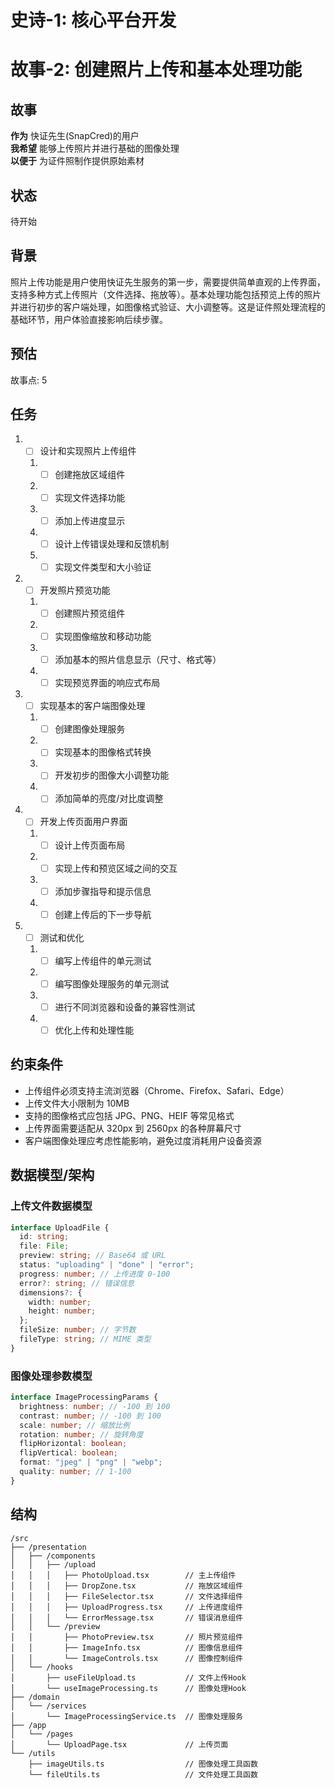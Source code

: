 # 史诗-1: 核心平台开发

# 故事-2: 创建照片上传和基本处理功能

## 故事

**作为** 快证先生(SnapCred)的用户  
**我希望** 能够上传照片并进行基础的图像处理  
**以便于** 为证件照制作提供原始素材

## 状态

待开始

## 背景

照片上传功能是用户使用快证先生服务的第一步，需要提供简单直观的上传界面，支持多种方式上传照片（文件选择、拖放等）。基本处理功能包括预览上传的照片并进行初步的客户端处理，如图像格式验证、大小调整等。这是证件照处理流程的基础环节，用户体验直接影响后续步骤。

## 预估

故事点: 5

## 任务

1. - [ ] 设计和实现照片上传组件

   1. - [ ] 创建拖放区域组件
   2. - [ ] 实现文件选择功能
   3. - [ ] 添加上传进度显示
   4. - [ ] 设计上传错误处理和反馈机制
   5. - [ ] 实现文件类型和大小验证

2. - [ ] 开发照片预览功能

   1. - [ ] 创建照片预览组件
   2. - [ ] 实现图像缩放和移动功能
   3. - [ ] 添加基本的照片信息显示（尺寸、格式等）
   4. - [ ] 实现预览界面的响应式布局

3. - [ ] 实现基本的客户端图像处理

   1. - [ ] 创建图像处理服务
   2. - [ ] 实现基本的图像格式转换
   3. - [ ] 开发初步的图像大小调整功能
   4. - [ ] 添加简单的亮度/对比度调整

4. - [ ] 开发上传页面用户界面

   1. - [ ] 设计上传页面布局
   2. - [ ] 实现上传和预览区域之间的交互
   3. - [ ] 添加步骤指导和提示信息
   4. - [ ] 创建上传后的下一步导航

5. - [ ] 测试和优化

   1. - [ ] 编写上传组件的单元测试
   2. - [ ] 编写图像处理服务的单元测试
   3. - [ ] 进行不同浏览器和设备的兼容性测试
   4. - [ ] 优化上传和处理性能

## 约束条件

- 上传组件必须支持主流浏览器（Chrome、Firefox、Safari、Edge）
- 上传文件大小限制为 10MB
- 支持的图像格式应包括 JPG、PNG、HEIF 等常见格式
- 上传界面需要适配从 320px 到 2560px 的各种屏幕尺寸
- 客户端图像处理应考虑性能影响，避免过度消耗用户设备资源

## 数据模型/架构

### 上传文件数据模型

```typescript
interface UploadFile {
  id: string;
  file: File;
  preview: string; // Base64 或 URL
  status: "uploading" | "done" | "error";
  progress: number; // 上传进度 0-100
  error?: string; // 错误信息
  dimensions?: {
    width: number;
    height: number;
  };
  fileSize: number; // 字节数
  fileType: string; // MIME 类型
}
```

### 图像处理参数模型

```typescript
interface ImageProcessingParams {
  brightness: number; // -100 到 100
  contrast: number; // -100 到 100
  scale: number; // 缩放比例
  rotation: number; // 旋转角度
  flipHorizontal: boolean;
  flipVertical: boolean;
  format: "jpeg" | "png" | "webp";
  quality: number; // 1-100
}
```

## 结构

```
/src
├── /presentation
│   ├── /components
│   │   ├── /upload
│   │   │   ├── PhotoUpload.tsx        // 主上传组件
│   │   │   ├── DropZone.tsx           // 拖放区域组件
│   │   │   ├── FileSelector.tsx       // 文件选择组件
│   │   │   ├── UploadProgress.tsx     // 上传进度组件
│   │   │   └── ErrorMessage.tsx       // 错误消息组件
│   │   └── /preview
│   │       ├── PhotoPreview.tsx       // 照片预览组件
│   │       ├── ImageInfo.tsx          // 图像信息组件
│   │       └── ImageControls.tsx      // 图像控制组件
│   └── /hooks
│       ├── useFileUpload.ts           // 文件上传Hook
│       └── useImageProcessing.ts      // 图像处理Hook
├── /domain
│   └── /services
│       └── ImageProcessingService.ts  // 图像处理服务
├── /app
│   └── /pages
│       └── UploadPage.tsx             // 上传页面
└── /utils
    ├── imageUtils.ts                  // 图像处理工具函数
    └── fileUtils.ts                   // 文件处理工具函数
```
